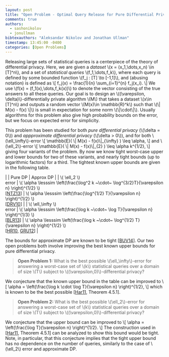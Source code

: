 ```yaml
---
layout: post
title: "Open Problem - Optimal Query Release for Pure Differential Privacy"
comments: true
authors:
  - sashonikolov
  - jonullman
bibtexauthors: "Aleksandar Nikolov and Jonathan Ullman"
timestamp: 13:45:00 -0400
categories: [Open Problems]
---
```


Releasing large sets of statistical queries is a centerpiece of the theory of differential privacy.  Here, we are given a <em>dataset</em> \\\(x = (x_1,\dots,x_n) \in [T]^n\\\), and a set of <em>statistical queries</em> \\\(f_1,\dots,f_k\\\), where each query is defined by some bounded function \\\(f_j : [T] \to [-1,1]\\\), and (abusing notation) is defined as
\\\[
f_j(x) = \frac{1}{n} \sum_{i=1}^{n} f_j(x_i).
\\\]
We use \\\(f(x) = (f_1(x),\dots,f_k(x))\\\) to denote the vector consisting of the true answers to all these queries.
Our goal is to design an \\\((\varepsilon, \delta)\\\)-differentially private algorithm \\\(M\\\) that takes a dataset \\\(x\in [T]^n\\\) and outputs a random vector \\\(M(x)\in \mathbb{R}^k\\\) such that \\\(\\\| M(x) - f(x) \\\|\\\) is small in expectation for some norm \\\(\\\|\cdot\\\|\\\). Usually algorithms for this problem also give high probability bounds on the error, but we focus on expected error for simplicity.

This problem has been studied for both <em>pure differential privacy</em> (\\\(\delta = 0\\\)) and <em>appproximate differential privacy</em> (\\\(\delta > 0\\\)), and for both \\\(\ell_\infty\\\)-error
\\\[
\mathbb{E}( \\\| M(x) - f(x)\\\|\_{\infty} ) \leq \alpha,
\\\]
and \\\(\ell_2\\\)-error
\\\[
\mathbb{E}( \\\| M(x) - f(x)\\\|\_{2} ) \leq \alpha k^{1/2},
\\\]
giving four variants of the problem.  By now we know tight worst-case upper and lower bounds for two of these variants, and nearly tight bounds (up to logarithmic factors) for a third. The tightest known upper bounds are given in the following table.

|      | Pure DP | Approx DP |
| \\\( \ell_2 \\\)<br>error      | \\\( \alpha \lesssim \left(\frac{\log^2 k ~\cdot~ \log^{3/2}T}{\varepsilon n} \right)^{1/2} \\\) <br> [[NTZ13](https://arxiv.org/abs/1212.0297)]     | \\\( \alpha \lesssim \left(\frac{\log^{1/2} T}{\varepsilon n} \right)^{1/2} \\\) <br> [[DRV10](https://guyrothblum.files.wordpress.com/2014/11/drv10.pdf)] |
| \\\( \ell_\infty \\\)<br>error  | \\\( \alpha \lesssim \left(\frac{\log k ~\cdot~ \log T}{\varepsilon n} \right)^{1/3} \\\)  <br> [[BLR13](https://arxiv.org/abs/1109.2229)]      | \\\( \alpha \lesssim \left(\frac{\log k ~\cdot~ \log^{1/2} T}{\varepsilon n} \right)^{1/2} \\\) <br> [[HR10](https://guyrothblum.files.wordpress.com/2014/11/hr10.pdf), [GRU12](https://arxiv.org/abs/1107.3731)] |

The bounds for approximate DP are known to be tight [[BUV14](https://arxiv.org/abs/1311.3158)].  Our two open problems both involve improving the best known upper bounds for pure differential privacy.

>    <b>Open Problem 1:</b> What is the best possible \\\(\ell_\infty\\\)-error for answering a worst-case set of \\\(k\\\) statistical queries over a domain of size \\\(T\\\) subject to \\\((\varepsilon,0)\\\)-differential privacy?

We conjecture that the known upper bound in the table can be improved to
\\\[
\alpha = \left(\frac{\log k \cdot \log T}{\varepsilon n} \right)^{1/2},
\\\]
which is known to be the best possible [[Har11](https://dataspace.princeton.edu/handle/88435/dsp01vq27zn422), Theorem 4.5.1].


>    <b>Open Problem 2:</b> What is the best possible \\\(\ell_2\\\)-error for answering a worst-case set of \\\(k\\\) statistical queries over a domain of size \\\(T\\\) subject to \\\((\varepsilon,0)\\\)-differential privacy?

We conjecture that the upper bound can be improved to
\\\[
\alpha = \left(\frac{\log T}{\varepsilon n} \right)^{1/2}.
\\\]
The construction used in [[Har11](https://dataspace.princeton.edu/handle/88435/dsp01vq27zn422), Theorem 4.5.1] can be analyzed to show this bound would be tight. Note, in particular, that this conjecture implies that the tight upper bound has no dependence on the number of queries, similarly to the case of \\\(\ell_2\\\) error and approximate DP.
